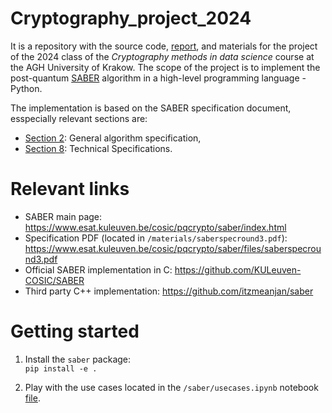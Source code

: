 # Cryptography_project_2024

It is a repository with the source code, [report](https://github.com/Przemyslaw11/Saber/blob/main/report.pdf), and materials for the project of the 2024 class of the *Cryptography methods in data science* course at the AGH University of Krakow. The scope of the project is to implement the post-quantum [SABER](https://www.esat.kuleuven.be/cosic/pqcrypto/saber/index.html) algorithm in a high-level programming language - Python.

The implementation is based on the SABER specification document, esspecially relevant sections are:
- [Section 2](https://www.esat.kuleuven.be/cosic/pqcrypto/saber/files/saberspecround3.pdf#page=7.37): General algorithm specification,
- [Section 8](https://www.esat.kuleuven.be/cosic/pqcrypto/saber/files/saberspecround3.pdf#page=23.80): Technical Specifications.

# Relevant links

- SABER main page: https://www.esat.kuleuven.be/cosic/pqcrypto/saber/index.html
- Specification PDF (located in `/materials/saberspecround3.pdf`): https://www.esat.kuleuven.be/cosic/pqcrypto/saber/files/saberspecround3.pdf
- Official SABER implementation in C: https://github.com/KULeuven-COSIC/SABER
- Third party C++ implementation: https://github.com/itzmeanjan/saber

# Getting started

1. Install the `saber` package:  
    `pip install -e .`

2. Play with the use cases located in the `/saber/usecases.ipynb` notebook [file](https://github.com/Przemyslaw11/Cryptography_project_2024/blob/main/saber/usecases.ipynb).
